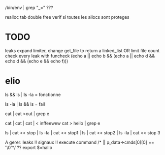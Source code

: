 /bin/env | grep "_=" ???

realloc tab double free
verif si toutes les allocs sont proteges

# TODO
leaks expand limiter, change get_file to return a linked_list OR limit file count
check every leak with funcheck
(echo a || echo b && (echo a || echo d && echo d && (echo e && echo f)))

# elio
ls && ls | ls -la = fonctionne

ls -la | ls && ls = fail

cat | cat >out | grep e

cat | cat | cat | < inffeewew cat > hello | grep e


ls | cat << stop | ls -la | cat << stop1 | ls | cat << stop2 | ls -la | cat << stop 3


A gerer:
leaks !!
signaux !!
execute command /* || p_data->cmds[0][0] == '\0'*/ ??
export $=hallo
